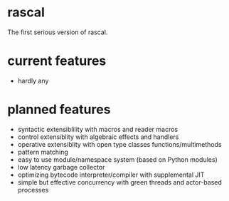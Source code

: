 # rascal
The first serious version of rascal.

# current features
* hardly any

# planned features
* syntactic extensiblility with macros and reader macros
* control extensiblity with algebraic effects and handlers
* operative extensiblity with open type classes functions/multimethods
* pattern matching
* easy to use module/namespace system (based on Python modules)
* low latency garbage collector
* optimizing bytecode interpreter/compiler with supplemental JIT
* simple but effective concurrency with green threads and actor-based processes
